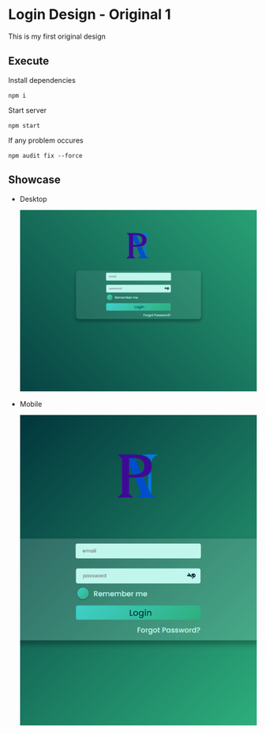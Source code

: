 # Login Design - Original 1

This is my first original design

## Execute

Install dependencies

    npm i
Start server

    npm start

If any problem occures

    npm audit fix --force

## Showcase

- Desktop

    ![desktop](./Screenshot_1.png)
- Mobile

    ![mobile](./Screenshot_2.png)
